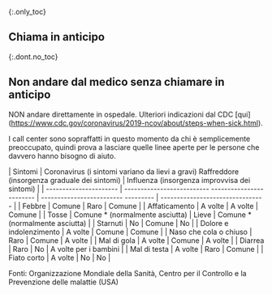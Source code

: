{:.only_toc} 
 ## Chiama in anticipo 

 {:.dont.no_toc} 
 ## Non andare dal medico senza chiamare in anticipo 
 
 NON andare direttamente in ospedale. Ulteriori indicazioni dal CDC [qui] (https://www.cdc.gov/coronavirus/2019-ncov/about/steps-when-sick.html). 

 I call center sono sopraffatti in questo momento da chi è semplicemente preoccupato, quindi prova a lasciare quelle linee aperte per le persone che davvero hanno bisogno di aiuto. 

 <div class="table-wrap" markdown="1"> 
 
 | Sintomi | Coronavirus (i sintomi variano da lievi a gravi) Raffreddore (insorgenza graduale dei sintomi) | Influenza (insorgenza improvvisa dei sintomi) | 
 | ---------------------- | -------------------------- ------------------------ | ------------------------- --------- | -------------------------------- | 
 | Febbre | Comune | Raro | Comune | 
 | Affaticamento | A volte | A volte | Comune | 
 | Tosse | Comune * (normalmente asciutta) | Lieve | Comune * (normalmente asciutta) | 
 | Starnuti | No | Comune | No | 
 | Dolore e indolenzimento | A volte | Comune | Comune | 
 | Naso che cola o chiuso | Raro | Comune | A volte | 
 | Mal di gola | A volte | Comune | A volte | 
 | Diarrea | Raro | No | A volte per i bambini | 
 | Mal di testa | A volte | Raro | Comune | 
 | Fiato corto | A volte | No | No | 

 </div> 
 
 Fonti: Organizzazione Mondiale della Sanità, Centro per il Controllo e la Prevenzione delle malattie (USA)
